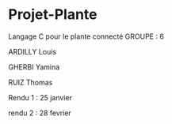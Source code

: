 # Projet-Plante
Langage C pour le plante connecté 
GROUPE : 6

ARDILLY Louis

GHERBI Yamina

RUIZ Thomas

Rendu 1 : 25 janvier

rendu 2 : 28 fevrier
